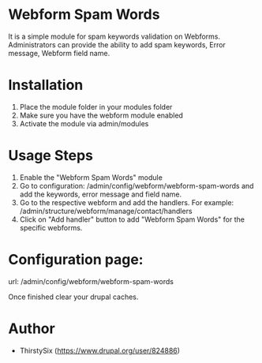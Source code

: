 # Webform Spam Words

  It is a simple module for spam keywords validation on Webforms. Administrators can provide the ability to add spam keywords, Error message, Webform field name.

# Installation

  1. Place the module folder in your modules folder
  2. Make sure you have the webform module enabled
  3. Activate the module via admin/modules

# Usage Steps

  1. Enable the "Webform Spam Words" module
  2. Go to configuration: /admin/config/webform/webform-spam-words and add the keywords, error message and field name.
  3. Go to the respective webform and add the handlers. For example: /admin/structure/webform/manage/contact/handlers
  4. Click on "Add handler" button to add "Webform Spam Words" for the specific webforms.

# Configuration page:
  url: /admin/config/webform/webform-spam-words

  Once finished clear your drupal caches.

# Author

- ThirstySix  (https://www.drupal.org/user/824886)